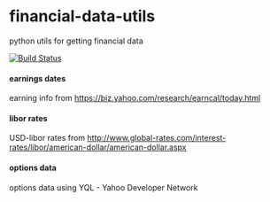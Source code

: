 # financial-data-utils

python utils for getting financial data

[![Build Status](https://travis-ci.org/creative-quant/financial-data-utils.svg)](https://travis-ci.org/creative-quant/financial-data-utils)

#### earnings dates
earning info from https://biz.yahoo.com/research/earncal/today.html

#### libor rates
USD-libor rates from http://www.global-rates.com/interest-rates/libor/american-dollar/american-dollar.aspx

#### options data
options data using YQL - Yahoo Developer Network

